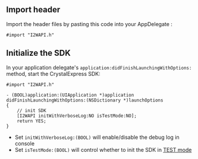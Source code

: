 ## Import header

Import the header files by pasting this code into your AppDelegate :
```objc
#import "I2WAPI.h"
```

## Initialize the SDK
In your application delegate's `application:didFinishLaunchingWithOptions:` method, start the CrystalExpress SDK:
```objc
#import "I2WAPI.h"

- (BOOL)application:(UIApplication *)application didFinishLaunchingWithOptions:(NSDictionary *)launchOptions
{
    // init SDK
    [I2WAPI initWithVerboseLog:NO isTestMode:NO];
    return YES;
}

```
- Set `initWithVerboseLog:(BOOL)` will enable/disable the debug log in console
- Set `isTestMode:(BOOL)` will control whether to init the SDK in [TEST mode](test-mode.md)

